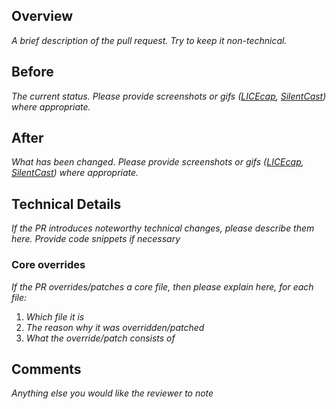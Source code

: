 ## Overview
_A brief description of the pull request. Try to keep it non-technical._

## Before
_The current status. Please provide screenshots or gifs ([LICEcap](http://www.cockos.com/licecap/), [SilentCast](https://github.com/colinkeenan/silentcast)) where appropriate._

## After
_What has been changed. Please provide screenshots or gifs ([LICEcap](http://www.cockos.com/licecap/), [SilentCast](https://github.com/colinkeenan/silentcast)) where appropriate._

## Technical Details
_If the PR introduces noteworthy technical changes, please describe them here. Provide code snippets if necessary_

### Core overrides
_If the PR overrides/patches a core file, then please explain here, for each file:_

1. _Which file it is_
2. _The reason why it was overridden/patched_
3. _What the override/patch consists of_

## Comments
_Anything else you would like the reviewer to note_

